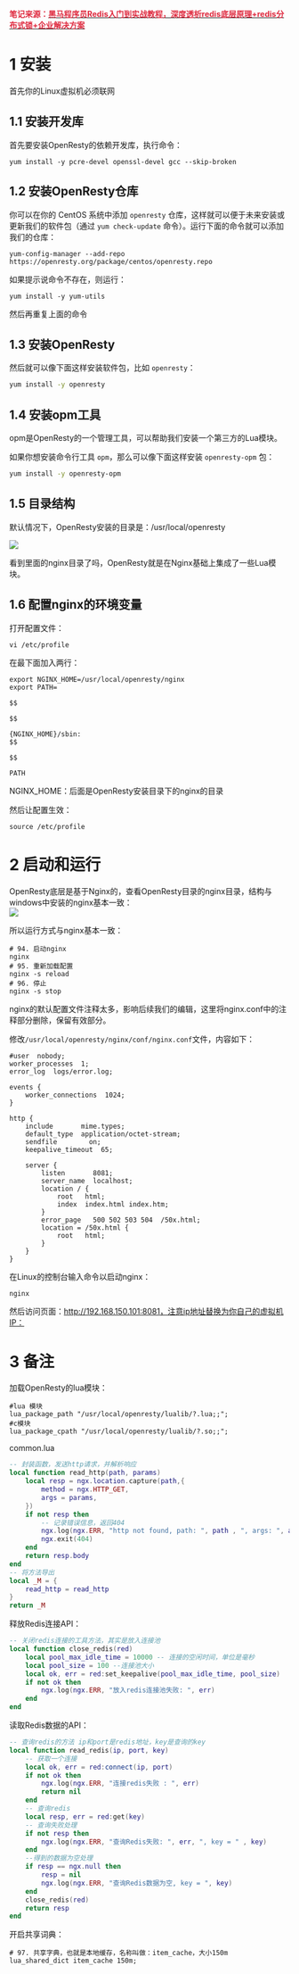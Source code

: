 **<font style="color:#DF2A3F;">笔记来源：</font>**[**<font style="color:#DF2A3F;">黑马程序员Redis入门到实战教程，深度透析redis底层原理+redis分布式锁+企业解决方案</font>**](https://www.bilibili.com/video/BV1cr4y1671t/?spm_id_from=333.337.search-card.all.click&vd_source=e8046ccbdc793e09a75eb61fe8e84a30)

# 1 安装
首先你的Linux虚拟机必须联网

## **1.1 安装开发库**
首先要安装OpenResty的依赖开发库，执行命令：

```shell
yum install -y pcre-devel openssl-devel gcc --skip-broken
```

## **1.2 安装OpenResty仓库**
你可以在你的 CentOS 系统中添加 `openresty` 仓库，这样就可以便于未来安装或更新我们的软件包（通过 `yum check-update` 命令）。运行下面的命令就可以添加我们的仓库：

```plain
yum-config-manager --add-repo https://openresty.org/package/centos/openresty.repo
```



如果提示说命令不存在，则运行：

```plain
yum install -y yum-utils
```

然后再重复上面的命令



## **1.3 安装OpenResty**
然后就可以像下面这样安装软件包，比如 `openresty`：

```bash
yum install -y openresty
```



## **1.4 安装opm工具**
opm是OpenResty的一个管理工具，可以帮助我们安装一个第三方的Lua模块。

如果你想安装命令行工具 `opm`，那么可以像下面这样安装 `openresty-opm` 包：

```bash
yum install -y openresty-opm
```



## **1.5 目录结构**
默认情况下，OpenResty安装的目录是：/usr/local/openresty

![](images/209.png)

看到里面的nginx目录了吗，OpenResty就是在Nginx基础上集成了一些Lua模块。

## **1.6 配置nginx的环境变量**


打开配置文件：

```shell
vi /etc/profile
```



在最下面加入两行：

```shell
export NGINX_HOME=/usr/local/openresty/nginx
export PATH=

$$

$$

{NGINX_HOME}/sbin:
$$

$$

PATH
```

NGINX_HOME：后面是OpenResty安装目录下的nginx的目录



然后让配置生效：

```plain
source /etc/profile
```



# 2 启动和运行
OpenResty底层是基于Nginx的，查看OpenResty目录的nginx目录，结构与windows中安装的nginx基本一致：  
![](images/210.png)

所以运行方式与nginx基本一致：

```shell
# 94. 启动nginx
nginx
# 95. 重新加载配置
nginx -s reload
# 96. 停止
nginx -s stop
```

nginx的默认配置文件注释太多，影响后续我们的编辑，这里将nginx.conf中的注释部分删除，保留有效部分。

修改`/usr/local/openresty/nginx/conf/nginx.conf`文件，内容如下：

```nginx
#user  nobody;
worker_processes  1;
error_log  logs/error.log;

events {
    worker_connections  1024;
}

http {
    include       mime.types;
    default_type  application/octet-stream;
    sendfile        on;
    keepalive_timeout  65;

    server {
        listen       8081;
        server_name  localhost;
        location / {
            root   html;
            index  index.html index.htm;
        }
        error_page   500 502 503 504  /50x.html;
        location = /50x.html {
            root   html;
        }
    }
}
```



在Linux的控制台输入命令以启动nginx：

```shell
nginx
```

然后访问页面：http://192.168.150.101:8081，注意ip地址替换为你自己的虚拟机IP：



# 3 备注
加载OpenResty的lua模块：

```nginx
#lua 模块
lua_package_path "/usr/local/openresty/lualib/?.lua;;";
#c模块     
lua_package_cpath "/usr/local/openresty/lualib/?.so;;";
```



common.lua

```lua
-- 封装函数，发送http请求，并解析响应
local function read_http(path, params)
    local resp = ngx.location.capture(path,{
        method = ngx.HTTP_GET,
        args = params,
    })
    if not resp then
        -- 记录错误信息，返回404
        ngx.log(ngx.ERR, "http not found, path: ", path , ", args: ", args)
        ngx.exit(404)
    end
    return resp.body
end
-- 将方法导出
local _M = {  
    read_http = read_http
}  
return _M
```



释放Redis连接API：

```lua
-- 关闭redis连接的工具方法，其实是放入连接池
local function close_redis(red)
    local pool_max_idle_time = 10000 -- 连接的空闲时间，单位是毫秒
    local pool_size = 100 --连接池大小
    local ok, err = red:set_keepalive(pool_max_idle_time, pool_size)
    if not ok then
        ngx.log(ngx.ERR, "放入redis连接池失败: ", err)
    end
end
```



读取Redis数据的API：

```lua
-- 查询redis的方法 ip和port是redis地址，key是查询的key
local function read_redis(ip, port, key)
    -- 获取一个连接
    local ok, err = red:connect(ip, port)
    if not ok then
        ngx.log(ngx.ERR, "连接redis失败 : ", err)
        return nil
    end
    -- 查询redis
    local resp, err = red:get(key)
    -- 查询失败处理
    if not resp then
        ngx.log(ngx.ERR, "查询Redis失败: ", err, ", key = " , key)
    end
    --得到的数据为空处理
    if resp == ngx.null then
        resp = nil
        ngx.log(ngx.ERR, "查询Redis数据为空, key = ", key)
    end
    close_redis(red)
    return resp
end
```



开启共享词典：

```nginx
# 97. 共享字典，也就是本地缓存，名称叫做：item_cache，大小150m
lua_shared_dict item_cache 150m;
```

